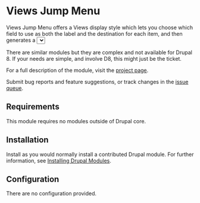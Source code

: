 # Views Jump Menu

Views Jump Menu offers a Views display style which lets you choose which
field to use as both the label and the destination for each item, and then
generates a <select> list that automatically redirects to whichever
destination is selected.

There are similar modules but they are complex and not available for Drupal 8.
If your needs are simple, and involve D8, this might just be the ticket.

For a full description of the module, visit the
[project page](https://www.drupal.org/project/views_jump_menu).

Submit bug reports and feature suggestions, or track changes in the
[issue queue](https://www.drupal.org/project/issues/views_jump_menu).


## Requirements

This module requires no modules outside of Drupal core.


## Installation

Install as you would normally install a contributed Drupal module. For further
information, see
[Installing Drupal Modules](https://www.drupal.org/docs/extending-drupal/installing-drupal-modules).


## Configuration

There are no configuration provided.
